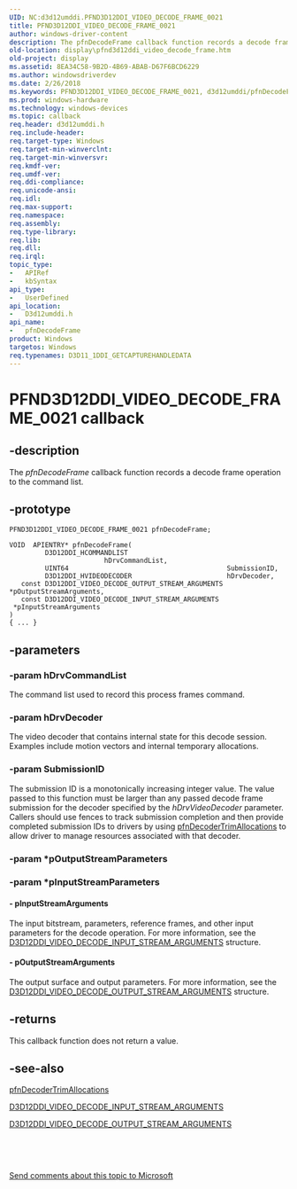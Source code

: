 ```yaml
---
UID: NC:d3d12umddi.PFND3D12DDI_VIDEO_DECODE_FRAME_0021
title: PFND3D12DDI_VIDEO_DECODE_FRAME_0021
author: windows-driver-content
description: The pfnDecodeFrame callback function records a decode frame operation to the command list.
old-location: display\pfnd3d12ddi_video_decode_frame.htm
old-project: display
ms.assetid: 8EA34C58-9B2D-4B69-ABAB-D67F6BCD6229
ms.author: windowsdriverdev
ms.date: 2/26/2018
ms.keywords: PFND3D12DDI_VIDEO_DECODE_FRAME_0021, d3d12umddi/pfnDecodeFrame, display.pfnd3d12ddi_video_decode_frame, pfnDecodeFrame, pfnDecodeFrame callback function [Display Devices]
ms.prod: windows-hardware
ms.technology: windows-devices
ms.topic: callback
req.header: d3d12umddi.h
req.include-header: 
req.target-type: Windows
req.target-min-winverclnt: 
req.target-min-winversvr: 
req.kmdf-ver: 
req.umdf-ver: 
req.ddi-compliance: 
req.unicode-ansi: 
req.idl: 
req.max-support: 
req.namespace: 
req.assembly: 
req.type-library: 
req.lib: 
req.dll: 
req.irql: 
topic_type:
-	APIRef
-	kbSyntax
api_type:
-	UserDefined
api_location:
-	D3d12umddi.h
api_name:
-	pfnDecodeFrame
product: Windows
targetos: Windows
req.typenames: D3D11_1DDI_GETCAPTUREHANDLEDATA
---
```


# PFND3D12DDI_VIDEO_DECODE_FRAME_0021 callback


## -description


The <i>pfnDecodeFrame</i> callback function records a decode frame operation to the command list.  


## -prototype


````
PFND3D12DDI_VIDEO_DECODE_FRAME_0021 pfnDecodeFrame;

VOID  APIENTRY* pfnDecodeFrame(
         D3D12DDI_HCOMMANDLIST                         hDrvCommandList,
         UINT64                                        SubmissionID,
         D3D12DDI_HVIDEODECODER                        hDrvDecoder,
   const D3D12DDI_VIDEO_DECODE_OUTPUT_STREAM_ARGUMENTS *pOutputStreamArguments,
   const D3D12DDI_VIDEO_DECODE_INPUT_STREAM_ARGUMENTS  *pInputStreamArguments
)
{ ... }
````


## -parameters




### -param hDrvCommandList

The command list used to record this process frames command.


### -param hDrvDecoder

The video decoder that contains internal state for this decode session.  Examples include motion vectors and internal temporary allocations.


### -param SubmissionID

The submission ID is a monotonically increasing integer value.  The value passed to this function must be larger than any passed decode frame submission for the decoder specified by the <i>hDrvVideoDecoder</i> parameter.  Callers should use fences to track submission completion and then provide completed submission IDs to drivers by using <a href="..\d3d12umddi\nc-d3d12umddi-pfnd3d12ddi_video_decoder_trim_allocations_0021.md">pfnDecoderTrimAllocations</a> to allow driver to manage resources associated with that decoder.


### -param *pOutputStreamParameters


### -param *pInputStreamParameters








#### - pInputStreamArguments

The input bitstream, parameters, reference frames, and other input parameters for the decode operation.  For more information, see the <a href="..\d3d12umddi\ns-d3d12umddi-d3d12ddi_video_decode_input_stream_arguments_0020.md">D3D12DDI_VIDEO_DECODE_INPUT_STREAM_ARGUMENTS</a> structure.


#### - pOutputStreamArguments

The output surface and output parameters.  For more information, see the <a href="..\d3d12umddi\ns-d3d12umddi-d3d12ddi_video_decode_output_stream_arguments_0021.md">D3D12DDI_VIDEO_DECODE_OUTPUT_STREAM_ARGUMENTS</a> structure. 


## -returns



This callback function does not return a value.




## -see-also

<a href="..\d3d12umddi\nc-d3d12umddi-pfnd3d12ddi_video_decoder_trim_allocations_0021.md">pfnDecoderTrimAllocations</a>



<a href="..\d3d12umddi\ns-d3d12umddi-d3d12ddi_video_decode_input_stream_arguments_0020.md">D3D12DDI_VIDEO_DECODE_INPUT_STREAM_ARGUMENTS</a>



<a href="..\d3d12umddi\ns-d3d12umddi-d3d12ddi_video_decode_output_stream_arguments_0021.md">D3D12DDI_VIDEO_DECODE_OUTPUT_STREAM_ARGUMENTS</a>



 

 

<a href="mailto:wsddocfb@microsoft.com?subject=Documentation%20feedback [display\display]:%20PFND3D12DDI_VIDEO_DECODE_FRAME_0021 callback function%20 RELEASE:%20(2/26/2018)&amp;body=%0A%0APRIVACY STATEMENT%0A%0AWe use your feedback to improve the documentation. We don't use your email address for any other purpose, and we'll remove your email address from our system after the issue that you're reporting is fixed. While we're working to fix this issue, we might send you an email message to ask for more info. Later, we might also send you an email message to let you know that we've addressed your feedback.%0A%0AFor more info about Microsoft's privacy policy, see http://privacy.microsoft.com/en-us/default.aspx." title="Send comments about this topic to Microsoft">Send comments about this topic to Microsoft</a>

